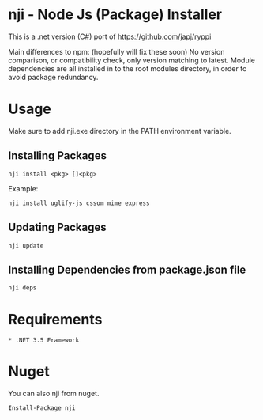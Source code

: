 # nji - Node Js (Package) Installer

This is a .net version (C#) port of https://github.com/japj/ryppi

Main differences to npm: (hopefully will fix these soon)
No version comparison, or compatibility check, only version matching to latest.
Module dependencies are all installed in to the root modules directory, in order to avoid package redundancy.

# Usage

Make sure to add nji.exe directory in the PATH environment variable.

## Installing Packages

    nji install <pkg> []<pkg>

Example:

    nji install uglify-js cssom mime express
    
## Updating Packages

    nji update

## Installing Dependencies from package.json file

    nji deps

# Requirements

    * .NET 3.5 Framework

# Nuget

You can also nji from nuget.

    Install-Package nji

